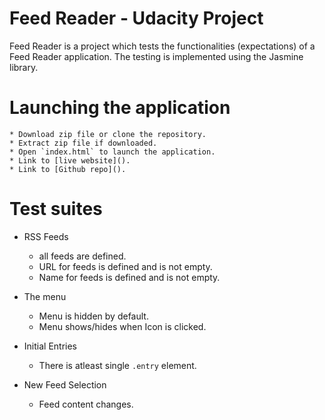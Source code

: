 # Feed Reader - Udacity Project

Feed Reader is a project which tests the functionalities (expectations) of a Feed Reader application.
The testing is implemented using the Jasmine library.

# Launching the application
	* Download zip file or clone the repository.
	* Extract zip file if downloaded.
	* Open `index.html` to launch the application.
	* Link to [live website]().
	* Link to [Github repo]().

# Test suites

* RSS Feeds
	* all feeds are defined.
	* URL for feeds is defined and is not empty.
	* Name for feeds is defined and is not empty.

* The menu
	* Menu is hidden by default.
	* Menu shows/hides when Icon is clicked.

* Initial Entries
	* There is atleast single `.entry` element.

* New Feed Selection
	* Feed content changes.
